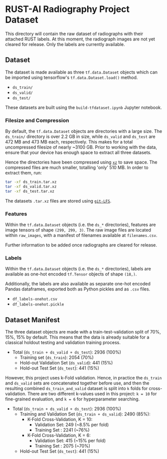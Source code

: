 # RUST-AI Radiography Project Dataset

This directory will contain the raw dataset of radiographs with their attached RUST labels. At this moment, the radiograph images are not yet cleared for release. Only the labels are currently available.

## Dataset

The dataset is made available as three `tf.data.Dataset` objects which can be imported using tensorflow's `tf.data.Dataset.load()` method.

* `ds_train/`
* `ds_valid/`
* `ds_test/`

These datasets are built using the `build-tfdataset.ipynb` Jupyter notebook. 

### Filesize and Compression

By default, the `tf.data.Dataset` objects are directories with a large size. The `ds_train/` directory is over 2.2 GB in size, while `ds_valid` and `ds_test` are 472 MB and 473 MB each, respectively. This makes for a total uncompressed filesize of nearly ~3100 GB. Prior to working with the data, ensure that your device has enough space to extract all three datasets.

Hence the directories have been compressed using [`xz`](https://en.wikipedia.org/wiki/XZ_Utils) to save space. The compressed files are much smaller, totalling 'only' 510 MB. In order to extract them, run:

```bash
tar -xf ds_train.tar.xz
tar -xf ds_valid.tar.xz
tar -xf ds_test.tar.xz
```

The datasets `.tar.xz` files are stored using [`git-LFS`](https://git-lfs.com/).

### Features

Within the `tf.data.Dataset` objects (i.e. the `ds_*` directories), features are image tensors of shape `(299, 299, 3)`. The raw image files are located within `raw_images`, with a manifest of filenames available at `filenames.csv`.

Further information to be added once radiographs are cleared for release.

### Labels

Within the `tf.data.Dataset` objects (i.e. the `ds_*` directories), labels are available as one-hot encoded `tf.Tensor` objects of shape `(18,)`. 

Additionally, the labels are also available as separate one-hot encoded Pandas dataframes, exported both as Python pickles and as `.csv` files.

* `df_labels-onehot.csv`
* `df_labels-onehot.pickle`

## Dataset Manifest

The three dataset objects are made with a train-test-validation split of 70%, 15%, 15% by default. This means that the data is already suitable for a classical holdout testing and validation training process.

* Total (`ds_train + ds_valid + ds_test`): 2936 (100%)
    * Training set (`ds_train`): 2054 (70%)
    * Hold-out Validation Set (`ds_valid`): 441 (15%)
    * Hold-out Test Set (`ds_test`):  441 (15%)

However, this project uses k-Fold validation. Hence, in practice the `ds_train` and `ds_valid` sets are concatenated together before use, and then the resulting combined `ds_train_and_valid` dataset is split into `k` folds for cross-validation. There are two different k-values used in this project: `k = 10` for fine-grained evaluation, and `k = 6` for hyperparameter searching.

* Total (`ds_train + ds_valid + ds_test`): 2936 (100%)
    * Training and Validation Set (`ds_train + ds_valid`): 2490 (85%):
        * K-Fold Cross-Validation, K = 10:
            * Validation Set: 249  (~8.5% per fold)
            * Training Set  : 2241 (~76%)
        * K-Fold Cross-Validation, K = 6:
            * Validation Set: 415  (~15% per fold)
            * Training Set  : 2075 (~70%)
    * Hold-out Test Set (`ds_test`):  441 (15%)
